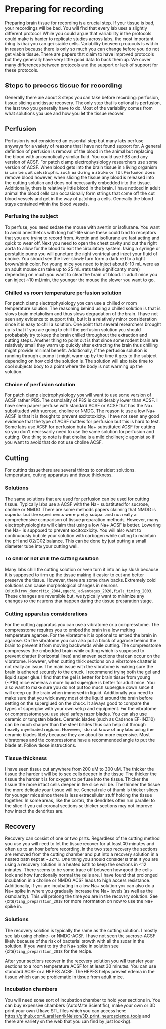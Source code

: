 # Preparing for recording
Preparing brain tissue for recording is a crucial step. If your tissue is bad, your recordings will be bad. You will find that every lab uses a slightly different protocol. While you could argue that variability in the protocols could make is harder to replicate studies across labs, the most important thing is that you can get stable cells. Variability between protocols is within in reason because there is only so much you can change before you do not get viable tissue. There are papers that claim to have improved protocols but they generally have very little good data to back them up. We cover many differences between protocols and the support or lack of support for these protocols.

## Steps to process tissue for recording
Generally there are about 3 steps you can take before recording: perfusion, tissue slicing and tissue recovery. The only step that is optional is perfusion, the last two you generally have to do. Most of the variability comes from what solutions you use and how you let the tissue recover.

## Perfusion
Perfusion is not considered an essential step but many labs perfuse anyways for a variety of reasons that I have not found support for. A general definition of perfusion is removal of the blood in the animal but replacing the blood with an osmotically similar fluid. You could use PBS and any version of ACSF. For patch clamp electrophysiology researchers use some version of ACSF. When blood gets into the brain tissue in a living organism is can be quit catostrophic such as during a stroke or TBI. Perfusion does remove blood however, when slicing the tissue any blood is released into the cutting solution and does not necessarily embedded into the tissue. Additionally, there is relatively little blood in the brain. I have noticed in adult animal the blood cells can occasionally form strings that come off the cut blood vessels and get in the way of patching a cells. Generally the blood stays contained within the blood vessels. 

### Perfusing the subject
To perfuse, you need sedate the mouse with avertin or isoflurane. You want to avoid anesthetics with long half-life since these could bind to receptors that you are trying to record from. Avertin and isoflurane are fast acting and quick to wear off. Next you need to open the chest cavity and cut the right aorta to allow for the blood to exit the circulatory system. Using a syringe or perstaltic pump you will puncture the right ventrical and inject your fluid of choice. You should see the liver slowly turn form a dark red to a light brown/pink color. For young mice you need to inject about 8-10 mL were as an adult mouse can take up to 25 mL (rats take significantly more) depending on much you want to clear the brain of blood. In adult mice you can inject ~10 mL/min, the younger the mouse the slower you want to go. 

### Chilled vs room temperature perfusion solution
For patch clamp electrophysiology you can use a chilled or room temperature solution. The reasoning behind using a chilled solution is that is slows brain metabolism and thus slows degradation of the brain. I have not seen any evidence to support this, but it is a relatively minor consideration since it is easy to chill a solution. One point that several researchers brought up is that if you are going to chill the perfusion solution you should probabably try to keep the brain chilled throughout the extraction and cutting steps. Another thing to point out is that since some rodent brain are relatively small they warm up quickly after extracting the brain thus chilling might provide minimal benefit. Additionally, if the perfusion solution is running through a pump it might warm up by the time it gets to the subject depending on how cold the solution is. The solution will also take time to cool subjects body to a point where the body is not warming up the solution.

### Choice of perfusion solution
For patch clamp electrophysiology you will want to use some version of ACSF rather PBS. The osmolality of PBS is considerably lower than ACSF. I have seen papers perfuse with standard ACSF or ACSF that has the Na+ substituded with sucrose, choline or NMDG. The reason to use a low Na+ ACSF is that it is thought to prevent excitotoxicity. I have not seen any good evidence that the type of ACSF matters for perfusion but this is hard to test. Some labs use ACSF for perfusion but a Na+ substituted ACSF for cutting so you don't necessarily need to use the same solution for perfusion and cutting. One thing to note is that choline is a mild cholinergic agonist so if you want to avoid that do not use choline ACSF.

## Cutting
For cutting tissue there are several things to consider: solutions, temperature, cutting apparatus and tissue thickness.

### Solutions
The same solutions that are used for perfusion can be used for cutting tissue. Typically labs use a ACSF with the Na+ substituted for sucrose, choline or NMDG. There are some methods papers claiming that NMDG is superior but the experiments were pretty subpar and not really a comprehensive comparison of tissue preparation methods. However, many electrophysiologists will claim that using a low Na+ ACSF is better. Lowering the Na+ is supposed to prevent excitotoxicity. You will also want to continuously bubble your solution with carbogen while cutting to maintain the pH and O2/CO2 balance. This can be done by just putting a small diameter tube into your cutting well.

### To chill or not chill the cutting solution
Many labs chill the cutting solution or even turn it into an icy slush because it is supposed to firm up the tissue making it easier to cut and better preserve the tissue. However, there are some draw backs. Extremely cold solutions can cause morphological changes in neurons {cite}`kirov_dendritic_2004,eguchi_advantages_2020,fiala_timing_2003`. These changes are reversible but, we typically want to minimize any changes to the neurons that happen during the tissue preparation stage.

### Cutting apparatus considerations
For the cutting apparatus you can use a vibratome or a compresstome. The compresstome requires you to embed the brain in a low melting temperature agarose. For the vibratome it is optional to embed the brain in agarose. On the vibratome you can also put a block of agarose behind the brain to prevent it from moving backwards while cutting. The compresstome compresses the embedded brain while cutting which is supposed to prevent chatter (horizontal lines) and uneven sections that can occur on the vibratome. However, when cutting thick sections on a vibratome chatter is not really an issue. The main issue with the vibratome is making sure the brain is adhered securely to the chuck. I recommend trying both the gel and liquid super glue. I find that the gel is better for brain tissue from young (~P16) mice whereas a more liquid superglue is better for adult mice. You also want to make sure you do not put too much superglue down since it will creep up the brain when immersed in liquid. Additionally you need to make sure that you wick away most of the liquid around the brain before setting on the superglued on the chuck. It always good to compare the types of superglue with your own setup and equipment. For the vibratome or compresstome you use steel safety razor blades. You can also use ceramic or tungsten blades. Ceramic blades (such as Cadence EF-INZ10) can be much sharper than the steel blades thus can help cut through heavily myelinated regions. However, I do not know of any labs using the ceramic blades likely because they are about 5x more expensive. Most vibratomes and the compresstome have a recommended angle to put the blade at. Follow those instructions.

### Tissue thickness
I have seen tissue cut anywhere from 200 uM to 300 uM. The thicker the tissue the harder it will be to see cells deeper in the tissue. The thicker the tissue the harder it is for oxygen to perfuse into the tissue. Thicker the tissue the more intact cells deeper in the slice will be. The thinner the tissue the more delicate your tissue will be. General rule of thumb is thicker slices for younger mice since there is less extracellular stuff holding the tissue together. In some areas, like the cortex, the dendrites often run parallel to the slice if you cut coronal sections so thicker sections may not improve how intact the dendrites are.

## Recovery
Recovery can consist of one or two parts. Regardless of the cutting method you use you will need to let the tissue recover for at least 30 minutes and often up to an hour before recording. In the two step recovery the sections are removed from the cutting chamber and put into a recovery solution in a heated bath kept at ~32&deg;C. One thing you should consider is that if you are using a recovery solution in a heated bath to keep the sections in <12 minutes. There seems to be some trade off between how good the cells look and how functionally normal the cells are. I have found that prolonged incubation in a choline or NMDG ACSF leads to high access resistance. Additionally, if you are incubating in a low Na+ solution you can also do a Na+ spike in where you gradually increase the Na+ levels (as well as the osmolarity). This will prolong the time you are in the recovery solution. See {cite}`ting_preparation_2018` for more information on how to use the Na+ spike in.

### Solutions
The recovery solution is typically the same as the cutting solution. I mostly see lab using choline- or NMDG-ACSF. I have not seen the sucrose-ACSF likely because of the risk of bacterial growth with all the sugar in the solution. If you want to try the Na+ spike in solution see {cite}`ting_preparation_2018` for the recipe.

After your sections recover in the recovery solution you will transfer your sections to a room temperature ACSF for at least 30 minutes. You can use standard ACSF or a HEPES ACSF. The HEPES helps prevent edema in the tissue which can be problematic in tissue from adult mice.

### Incubation chambers
You will need some sort of incubation chamber to hold your sections in. You can buy expensive chambers (AutoMate Scientific), make your own or 3D print your own (I have STL files which you can access here: https://github.com/LarsHenrikNelson/3D_print_neuroscience_tools and there are variety on the web that you can find by just looking).

